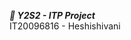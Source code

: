 <i><b>📌 Y2S2 - ITP Project </i></b><br> IT20096816 - Heshishivani



<!---
Heshishivani/Heshishivani is a ✨ special ✨ repository because its `README.md` (this file) appears on your GitHub profile.
You can click the Preview link to take a look at your changes.
--->
